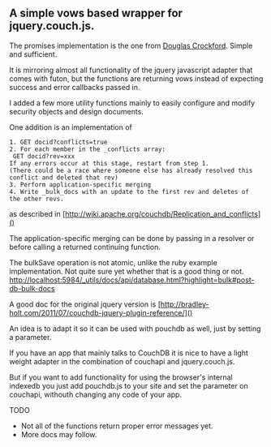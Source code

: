 A simple vows based wrapper for jquery.couch.js.
------

The promises implementation is the one from [Douglas Crockford](https://github.com/douglascrockford/monad/raw/master/vow.js). Simple
and sufficient.

It is mirroring almost all functionality of the jquery javascript
adapter that comes with futon, but the functions are returning vows
instead of expecting success and error callbacks passed in.

I added a few more utility functions mainly to easily configure and modify
security objects and design documents.

One addition is an implementation of

	1. GET docid?conflicts=true
	2. For each member in the _conflicts array:
	 GET docid?rev=xxx
	If any errors occur at this stage, restart from step 1.
	(There could be a race where someone else has already resolved this
	conflict and deleted that rev)
	3. Perform application-specific merging
	4. Write _bulk_docs with an update to the first rev and deletes of
	the other revs.
	
as described in
[http://wiki.apache.org/couchdb/Replication_and_conflicts]()

The application-specific merging can be done by passing in a resolver
or before calling a returned continuing function.

The bulkSave operation is not atomic, unlike the ruby example
implementation.
Not quite sure yet whether that is a good thing or not. [http://localhost:5984/_utils/docs/api/database.html?highlight=bulk#post-db-bulk-docs]()

A good doc for the original jquery version is
[http://bradley-holt.com/2011/07/couchdb-jquery-plugin-reference/]()

An idea is to adapt it so it can be used with pouchdb as well, just by setting a parameter.

If you have an app that mainly talks to CouchDB it is nice to have a light weight adapter in the combination of couchapi and jquery.couch.js.

But if you want to add functionality for using the browser's internal indexedb you just add pouchdb.js to your site and set the parameter on couchapi, withouth changing any code of your app.

TODO

* Not all of the functions return proper error messages yet.
* More docs may follow.




